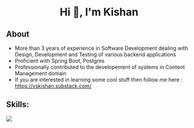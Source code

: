 <h1 align="center">Hi 👋, I'm Kishan</h1>


## **About**

- More than 3 years of experience in Software Development dealing with Design, Development and Testing of various backend applications
- Proficient with Spring Boot, Postgres
- Professionally contributed to the developement of systems in Content Management domain
- If you are interested in learning some cool stuff then follow me here : https://vskishan.substack.com/

## **Skills:**

<p align="left">
  <a href="https://skillicons.dev">
    <img src="https://skillicons.dev/icons?i=java,spring,postgresql,selenium" />
  </a>
</p>







